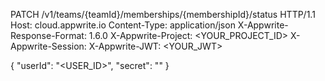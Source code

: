 PATCH /v1/teams/{teamId}/memberships/{membershipId}/status HTTP/1.1
Host: cloud.appwrite.io
Content-Type: application/json
X-Appwrite-Response-Format: 1.6.0
X-Appwrite-Project: <YOUR_PROJECT_ID>
X-Appwrite-Session: 
X-Appwrite-JWT: <YOUR_JWT>

{
  "userId": "<USER_ID>",
  "secret": "<SECRET>"
}
